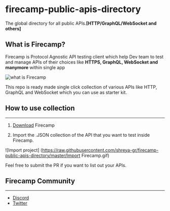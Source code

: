 # firecamp-public-apis-directory
The global directory for all public APIs.**[HTTP/GraphQL/WebSocket and others]**

## **What is Firecamp?**
Firecamp is Protocol Agnostic API testing client which help Dev team to test and manage APIs of their choices like **HTTPS, GraphQL, WebSocket and manymore** within single app

![what is Firecamp](https://raw.githubusercontent.com/shreya-gr/Firecamp/master/images/What%20is%20Firecamp.gif)

This repo is ready made single click collection of various APIs like HTTP, GraphQL and WebSocket which you can use as starter kit.

## **How to use collection**
***
1. [Download](https://firecamp.io/downloads) Firecamp

2. Import the .JSON collection of the API that you want to test inside Firecamp.

![Import project] (https://raw.githubusercontent.com/shreya-gr/firecamp-public-apis-directory/master/Import Firecamp.gif)

Feel free to submit the PR if you want to list out your APIs. 

## Firecamp Community
***
* [Discord](https://discordapp.com/invite/8hRaqhK) 
* [Twitter](https://twitter.com/FirecampHQ)

